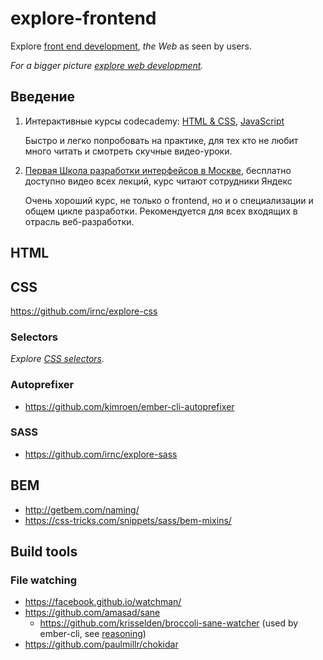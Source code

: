 # explore-frontend

Explore [front end development](https://en.wikipedia.org/wiki/Front_end_development), _the Web_ as seen by users.

_For a bigger picture [explore web development](https://github.com/irnc/explore-web-dev)._

## Введение

1.  Интерактивные курсы codecademy: [HTML & CSS](https://www.codecademy.com/tracks/web), [JavaScript](https://www.codecademy.com/tracks/javascript)

    Быстро и легко попробовать на практике, для тех кто не любит много читать и смотреть скучные видео-уроки.

2.  [Первая Школа разработки интерфейсов в Москве](https://academy.yandex.ru/events/shri/msk-2012/), бесплатно доступно видео всех лекций, курс читают сотрудники Яндекс
 
    Очень хороший курс, не только о frontend, но и о специализации и общем цикле разработки. Рекомендуется для всех входящих в отрасль веб-разработки.

## HTML

## CSS

https://github.com/irnc/explore-css

### Selectors

_Explore [CSS selectors](https://github.com/irnc/explore-css/blob/master/selectors/README.md)._

### Autoprefixer

* https://github.com/kimroen/ember-cli-autoprefixer

### SASS

* https://github.com/irnc/explore-sass

## BEM

* http://getbem.com/naming/
* https://css-tricks.com/snippets/sass/bem-mixins/

## Build tools

### File watching

* https://facebook.github.io/watchman/
* https://github.com/amasad/sane
  * https://github.com/krisselden/broccoli-sane-watcher (used by ember-cli, see [reasoning](https://github.com/ember-cli/ember-cli/issues/4503))
* https://github.com/paulmillr/chokidar
